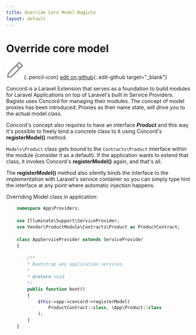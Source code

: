 ```yaml
---
title: Override Core Model-Bagisto
layout: default
---
```



# Override core model

![edit on github](assets/images/icons/Icon-Pencil-Large.svg){:.pencil-icon}
[edit on github](https://github.com/bagisto/bagisto-docs/blob/master/override-core-model.md){:.edit-github  target="_blank"}


Concord is a Laravel Extension that serves as a foundation to build modules for Laravel Applications on top of Laravel's built in Service Providers. Bagisto uses Concord for managing their modules. The concept of model proxies has been introduced. Proxies as their name state, will drive you to the actual model class.

Concord's concept also requires to have an interface ***Product*** and this way it's possible to freely bind a concrete class to it using Concord's **registerModel()** method.

`Models\Product` class gets bound to the `Contracts\Product` interface within the module (consider it as a default). If the application wants to extend that class, it invokes Concord's **registerModel()** again, and that's all.

The **registerModel()** method also silently binds the interface to the implementation with Laravel's service container so you can simply type hint the interface at any point where automatic injection happens.

Overriding Model class in application:

```php
    namespace App\Providers;

    use Illuminate\Support\ServiceProvider;
    use Vendor\ProductModule\Contracts\Product as ProductContract;

    class AppServiceProvider extends ServiceProvider
    {

        /**
        * Bootstrap any application services.
        *
        * @return void
        */
        public function boot()
        {
            $this->app->concord->registerModel(
                ProductContract::class, \App\Product::class
            );
        }
    }
   ```